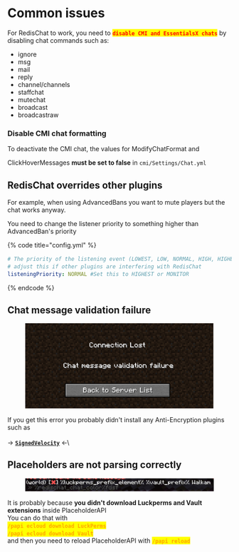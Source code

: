 # Common issues

For RedisChat to work, you need to <mark style="color:red;">**`disable CMI and EssentialsX chats`**</mark> by disabling chat commands such as:

* ignore
* msg
* mail
* reply
* channel/channels
* staffchat
* mutechat
* broadcast
* broadcastraw

### Disable CMI chat formatting

To deactivate the CMI chat, the values for ModifyChatFormat and&#x20;

ClickHoverMessages **must be set to false** in `cmi/Settings/Chat.yml`

## RedisChat overrides other plugins

For example, when using AdvancedBans you want to mute players but the chat works anyway.

You need to change the listener priority to something higher than AdvancedBan's priority

{% code title="config.yml" %}
```yaml
# The priority of the listening event (LOWEST, LOW, NORMAL, HIGH, HIGHEST, MONITOR)
# adjust this if other plugins are interfering with RedisChat
listeningPriority: NORMAL #Set this to HIGHEST or MONITOR
```
{% endcode %}

## Chat message validation failure

<figure><img src=".gitbook/assets/image (13).png" alt=""><figcaption></figcaption></figure>

If you get this error you probably didn't install any Anti-Encryption plugins such as\
&#x20;                                                                     \
&#x20;                                                                        \-> [**`SignedVelocity`**](https://modrinth.com/plugin/signedvelocity) <-\


## Placeholders are not parsing correctly

<figure><img src=".gitbook/assets/image (14).png" alt=""><figcaption></figcaption></figure>

It is probably because **you** **didn't download Luckperms and Vault extensions** inside PlaceholderAPI\
You can do that with\
<mark style="color:orange;">**`/papi ecloud download LuckPerms`**</mark>\
<mark style="color:orange;">**`/papi ecloud download Vault`**</mark>\
and then you need to reload PlaceholderAPI with <mark style="color:orange;">**`/papi reload`**</mark>
